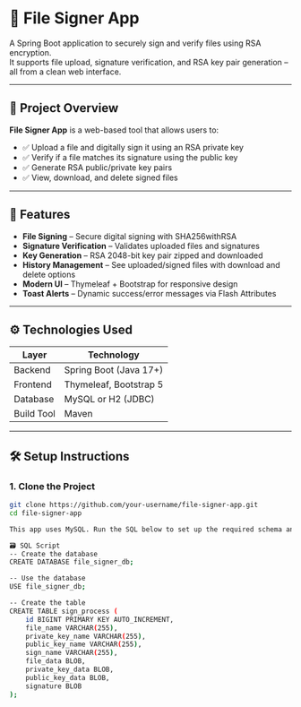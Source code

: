 # 📁 File Signer App

A Spring Boot application to securely sign and verify files using RSA encryption.  
It supports file upload, signature verification, and RSA key pair generation – all from a clean web interface.

---

## 📄 Project Overview

**File Signer App** is a web-based tool that allows users to:

- ✅ Upload a file and digitally sign it using an RSA private key  
- ✅ Verify if a file matches its signature using the public key  
- ✅ Generate RSA public/private key pairs  
- ✅ View, download, and delete signed files  

---

## 🚀 Features

- **File Signing** – Secure digital signing with SHA256withRSA
- **Signature Verification** – Validates uploaded files and signatures
- **Key Generation** – RSA 2048-bit key pair zipped and downloaded
- **History Management** – See uploaded/signed files with download and delete options
- **Modern UI** – Thymeleaf + Bootstrap for responsive design
- **Toast Alerts** – Dynamic success/error messages via Flash Attributes

---

## ⚙️ Technologies Used

| Layer         | Technology             |
|--------------|------------------------|
| Backend       | Spring Boot (Java 17+) |
| Frontend      | Thymeleaf, Bootstrap 5 |
| Database      | MySQL or H2 (JDBC)     |
| Build Tool    | Maven                  |

---

## 🛠️ Setup Instructions

### 1. Clone the Project

```bash
git clone https://github.com/your-username/file-signer-app.git
cd file-signer-app

This app uses MySQL. Run the SQL below to set up the required schema and table.

🗃️ SQL Script
-- Create the database
CREATE DATABASE file_signer_db;

-- Use the database
USE file_signer_db;

-- Create the table
CREATE TABLE sign_process (
    id BIGINT PRIMARY KEY AUTO_INCREMENT,
    file_name VARCHAR(255),
    private_key_name VARCHAR(255),
    public_key_name VARCHAR(255),
    sign_name VARCHAR(255),
    file_data BLOB,
    private_key_data BLOB,
    public_key_data BLOB,
    signature BLOB
);

